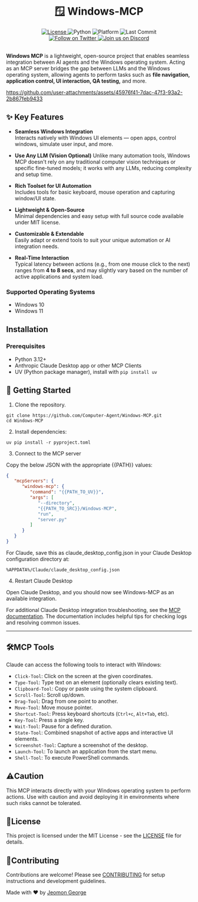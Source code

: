 <div align="center">

  <h1>🪟 Windows-MCP</h1>

  <a href="https://github.com/Computer-Agent/Windows-MCP/blob/main/LICENSE">
    <img src="https://img.shields.io/badge/license-MIT-green" alt="License">
  </a>
  <img src="https://img.shields.io/badge/python-3.12%2B-blue" alt="Python">
  <img src="https://img.shields.io/badge/platform-Windows%2010%20%7C%2011-blue" alt="Platform">
  <img src="https://img.shields.io/github/last-commit/Computer-Agent/Windows-MCP" alt="Last Commit">

  <br>

  <a href="https://x.com/computeraiagent">
    <img src="https://img.shields.io/badge/follow-%40computeraiagent-1DA1F2?logo=twitter&style=flat" alt="Follow on Twitter">
  </a>
  <a href="https://discord.com/invite/Aue9Yj2VzS">
    <img src="https://img.shields.io/badge/Join%20on-Discord-5865F2?logo=discord&logoColor=white&style=flat" alt="Join us on Discord">
  </a>

</div>

<br>

**Windows MCP** is a lightweight, open-source project that enables seamless integration between AI agents and the Windows operating system. Acting as an MCP server bridges the gap between LLMs and the Windows operating system, allowing agents to perform tasks such as **file navigation, application control, UI interaction, QA testing,** and more.

<https://github.com/user-attachments/assets/45976f41-7dac-47f3-93a2-2b867feb9433>

## ✨ Key Features

- **Seamless Windows Integration**  
  Interacts natively with Windows UI elements — open apps, control windows, simulate user input, and more.

- **Use Any LLM (Vision Optional)**
   Unlike many automation tools, Windows MCP doesn't rely on any traditional computer vision techniques or specific fine-tuned models; it works with any LLMs, reducing complexity and setup time.

- **Rich Toolset for UI Automation**  
  Includes tools for basic keyboard, mouse operation and capturing window/UI state.

- **Lightweight & Open-Source**  
  Minimal dependencies and easy setup with full source code available under MIT license.

- **Customizable & Extendable**  
  Easily adapt or extend tools to suit your unique automation or AI integration needs.

- **Real-Time Interaction**  
  Typical latency between actions (e.g., from one mouse click to the next) ranges from **4 to 8 secs**, and may slightly vary based on the number of active applications and system load.

### Supported Operating Systems

- Windows 10
- Windows 11  

## Installation

### Prerequisites

- Python 3.12+
- Anthropic Claude Desktop app or other MCP Clients
- UV (Python package manager), install with `pip install uv`

## 🏁 Getting Started

1. Clone the repository.

```shell
git clone https://github.com/Computer-Agent/Windows-MCP.git
cd Windows-MCP
```

2. Install dependencies:

```shell
uv pip install -r pyproject.toml
```

3. Connect to the MCP server

Copy the below JSON with the appropriate {{PATH}} values:

```json
{
   "mcpServers": {
      "windows-mcp": {
         "command": "{{PATH_TO_UV}}",
         "args": [
            "--directory",
            "{{PATH_TO_SRC}}/Windows-MCP",
            "run",
            "server.py"
         ]
      }
   }
}
```

For Claude, save this as claude_desktop_config.json in your Claude Desktop configuration directory at:

```shell
%APPDATA%/Claude/claude_desktop_config.json
```

4. Restart Claude Desktop

Open Claude Desktop, and you should now see Windows-MCP as an available integration.

For additional Claude Desktop integration troubleshooting, see the [MCP documentation](https://modelcontextprotocol.io/quickstart/server#claude-for-desktop-integration-issues). The documentation includes helpful tips for checking logs and resolving common issues.

---

## 🛠️MCP Tools

Claude can access the following tools to interact with Windows:

- `Click-Tool`: Click on the screen at the given coordinates.
- `Type-Tool`: Type text on an element (optionally clears existing text).
- `Clipboard-Tool`: Copy or paste using the system clipboard.
- `Scroll-Tool`: Scroll up/down.
- `Drag-Tool`: Drag from one point to another.
- `Move-Tool`: Move mouse pointer.
- `Shortcut-Tool`: Press keyboard shortcuts (`Ctrl+c`, `Alt+Tab`, etc).
- `Key-Tool`: Press a single key.
- `Wait-Tool`: Pause for a defined duration.
- `State-Tool`: Combined snapshot of active apps and interactive UI elements.
- `Screenshot-Tool`: Capture a screenshot of the desktop.
- `Launch-Tool`: To launch an application from the start menu.
- `Shell-Tool`: To execute PowerShell commands.

## ⚠️Caution

This MCP interacts directly with your Windows operating system to perform actions. Use with caution and avoid deploying it in environments where such risks cannot be tolerated.

## 🪪License

This project is licensed under the MIT License - see the [LICENSE](LICENSE) file for details.

## 🤝Contributing

Contributions are welcome! Please see [CONTRIBUTING](CONTRIBUTING) for setup instructions and development guidelines.

Made with ❤️ by [Jeomon George](https://github.com/Jeomon)
